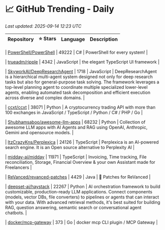 # 📈 GitHub Trending - Daily

_Last updated: 2025-09-14 12:23 UTC_

| Repository | ⭐ Stars | Language | Description |
|------------|--------:|----------|-------------|

| [PowerShell/PowerShell](https://github.com/PowerShell/PowerShell) | 49222 | C# | PowerShell for every system! |

| [trueadm/ripple](https://github.com/trueadm/ripple) | 4342 | JavaScript | the elegant TypeScript UI framework |

| [SkyworkAI/DeepResearchAgent](https://github.com/SkyworkAI/DeepResearchAgent) | 1718 | JavaScript | DeepResearchAgent is a hierarchical multi-agent system designed not only for deep research tasks but also for general-purpose task solving. The framework leverages a top-level planning agent to coordinate multiple specialized lower-level agents, enabling automated task decomposition and efficient execution across diverse and complex domains. |

| [ccxt/ccxt](https://github.com/ccxt/ccxt) | 38071 | Python | A cryptocurrency trading API with more than 100 exchanges in JavaScript / TypeScript / Python / C# / PHP / Go |

| [Shubhamsaboo/awesome-llm-apps](https://github.com/Shubhamsaboo/awesome-llm-apps) | 68232 | Python | Collection of awesome LLM apps with AI Agents and RAG using OpenAI, Anthropic, Gemini and opensource models. |

| [ItzCrazyKns/Perplexica](https://github.com/ItzCrazyKns/Perplexica) | 24126 | TypeScript | Perplexica is an AI-powered search engine. It is an Open source alternative to Perplexity AI |

| [midday-ai/midday](https://github.com/midday-ai/midday) | 11971 | TypeScript | Invoicing, Time tracking, File reconciliation, Storage, Financial Overview & your own Assistant made for Freelancers |

| [ReVanced/revanced-patches](https://github.com/ReVanced/revanced-patches) | 4429 | Java | 🧩 Patches for ReVanced |

| [deepset-ai/haystack](https://github.com/deepset-ai/haystack) | 22267 | Python | AI orchestration framework to build customizable, production-ready LLM applications. Connect components (models, vector DBs, file converters) to pipelines or agents that can interact with your data. With advanced retrieval methods, it's best suited for building RAG, question answering, semantic search or conversational agent chatbots. |

| [docker/mcp-gateway](https://github.com/docker/mcp-gateway) | 373 | Go | docker mcp CLI plugin / MCP Gateway |
